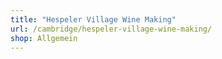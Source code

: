 ```yaml
---
title: "Hespeler Village Wine Making"
url: /cambridge/hespeler-village-wine-making/
shop: Allgemein
---
```

